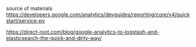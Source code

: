 source of materials 
https://developers.google.com/analytics/devguides/reporting/core/v4/quickstart/service-py


https://direct-root.com/blog/google-analytics-to-logstash-and-elasticsearch-the-quick-and-dirty-way/
